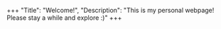 +++
"Title": "Welcome!",
"Description": "This is my personal webpage! Please stay a while and explore :)"
+++
